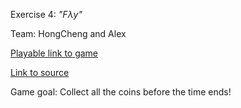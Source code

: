 Exercise 4: *"Fλy"*

Team: HongCheng and Alex

[Playable link to game](https://zhang-ale.github.io/game615-spring2023/exercises/exercise04/play/) 

[Link to source](https://github.com/Zhang-Ale/game615-spring2023/tree/main/exercises/exercise04) 

Game goal: 
Collect all the coins before the time ends! 
